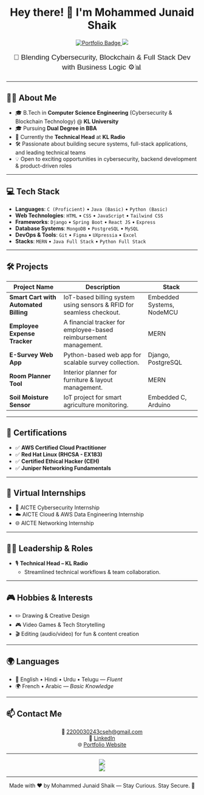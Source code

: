 <div align="center">
  <h1>Hey there! 👋 I'm Mohammed Junaid Shaik</h1>
</div>

<p align="center">
  <a href="https://junaidshaik-portfolio.vercel.app/" target="_blank">
    <img src="https://img.shields.io/badge/Portfolio-Visit-2ECC71?style=for-the-badge&logo=three.js" alt="Portfolio Badge" />
  </a>
  <a href="https://www.linkedin.com/in/mohammedjunaid-shaik" target="_blank">
    <img src="https://img.shields.io/badge/LinkedIn-Connect-blue?style=for-the-badge&logo=linkedin" />
  </a>
</p>

<div align="center">
  <p style="font-size: 1.2rem; font-family: 'Poppins', sans-serif;">
    🚀 Blending Cybersecurity, Blockchain & Full Stack Dev with Business Logic ⚙️📊
  </p>
</div>

---

## 👨‍🎓 About Me

- 🎓 B.Tech in **Computer Science Engineering** (Cybersecurity & Blockchain Technology) @ **KL University**
- 🎓 Pursuing **Dual Degree in BBA**
- 💼 Currently the **Technical Head** at **KL Radio**
- 🛠️ Passionate about building secure systems, full-stack applications, and leading technical teams
- 💡 Open to exciting opportunities in cybersecurity, backend development & product-driven roles

---

## 💻 Tech Stack

- **Languages**: `C (Proficient)` • `Java (Basic)` • `Python (Basic)`
- **Web Technologies**: `HTML` • `CSS` • `JavaScript` • `Tailwind CSS`
- **Frameworks**: `Django` • `Spring Boot` • `React JS` • `Express`
- **Database Systems**: `MongoDB` • `PostgreSQL` • `MySQL`
- **DevOps & Tools**: `Git` • `Figma` • `UXpressia` • `Excel`
- **Stacks**: `MERN` • `Java Full Stack` • `Python Full Stack`

---

## 🛠 Projects

| Project Name | Description | Stack |
|--------------|-------------|-------|
| **Smart Cart with Automated Billing** | IoT-based billing system using sensors & RFID for seamless checkout. | Embedded Systems, NodeMCU |
| **Employee Expense Tracker** | A financial tracker for employee-based reimbursement management. | MERN |
| **E-Survey Web App** | Python-based web app for scalable survey collection. | Django, PostgreSQL |
| **Room Planner Tool** | Interior planner for furniture & layout management. | MERN |
| **Soil Moisture Sensor** | IoT project for smart agriculture monitoring. | Embedded C, Arduino |

---

## 📜 Certifications

- ✅ **AWS Certified Cloud Practitioner**  
- ✅ **Red Hat Linux (RHCSA - EX183)**  
- ✅ **Certified Ethical Hacker (CEH)**  
- ✅ **Juniper Networking Fundamentals**

---

## 🧪 Virtual Internships

- 🔐 AICTE Cybersecurity Internship  
- ☁️ AICTE Cloud & AWS Data Engineering Internship  
- 🌐 AICTE Networking Internship  

---

## 🧑‍🏫 Leadership & Roles

- 🎙️ **Technical Head – KL Radio**  
  - Streamlined technical workflows & team collaboration.

---

## 🎮 Hobbies & Interests

- ✏️ Drawing & Creative Design  
- 🎮 Video Games & Tech Storytelling  
- 🎬 Editing (audio/video) for fun & content creation

---

## 🌍 Languages

- 💬 English • Hindi • Urdu • Telugu — *Fluent*  
- 🌍 French • Arabic — *Basic Knowledge*

---

## 📫 Contact Me

<p align="center">
  📧 <a href="mailto:2200030243cseh@gmail.com">2200030243cseh@gmail.com</a> <br/>
  🔗 <a href="https://www.linkedin.com/in/mohammedjunaid-shaik">LinkedIn</a> <br/>
  🌐 <a href="https://junaidshaik-portfolio.vercel.app/">Portfolio Website</a> <br/>
</p>

---

<div align="center">
  <img src="https://github-readme-stats.vercel.app/api?username=JunaidShaik77&show_icons=true&theme=react&hide_border=true" />
  <br/>
  <img src="https://github-readme-streak-stats.herokuapp.com?user=JunaidShaik77&theme=react&hide_border=true" />
</div>

---

<div align="center">
  Made with ❤️ by Mohammed Junaid Shaik — Stay Curious. Stay Secure. 🔐
</div>
